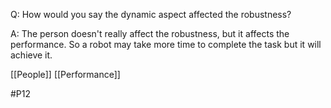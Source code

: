 Q: How would you say the dynamic aspect affected the robustness?

A: The person doesn't really affect the robustness, but it affects the performance. So a robot may take more time to complete the task but it will achieve it. 

[[People]]
[[Performance]]

#P12 